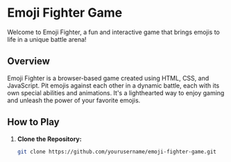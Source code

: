 # Emoji Fighter Game

Welcome to Emoji Fighter, a fun and interactive game that brings emojis to life in a unique battle arena!

## Overview

Emoji Fighter is a browser-based game created using HTML, CSS, and JavaScript. Pit emojis against each other in a dynamic battle, each with its own special abilities and animations. It's a lighthearted way to enjoy gaming and unleash the power of your favorite emojis.

## How to Play

1. **Clone the Repository:**
   ```bash
   git clone https://github.com/yourusername/emoji-fighter-game.git
